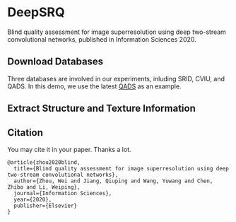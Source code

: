 # DeepSRQ
Blind quality assessment for image superresolution using deep two-stream convolutional networks, published in Information Sciences 2020.

## Download Databases
Three databases are involved in our experiments, inluding SRID, CVIU, and QADS. In this demo, we use the latest [QADS](http://www.vista.ac.cn/super-resolution/) as an example.

## Extract Structure and Texture Information


## Citation
You may cite it in your paper. Thanks a lot.

```
@article{zhou2020blind,
  title={Blind quality assessment for image superresolution using deep two-stream convolutional networks},
  author={Zhou, Wei and Jiang, Qiuping and Wang, Yuwang and Chen, Zhibo and Li, Weiping},
  journal={Information Sciences},
  year={2020},
  publisher={Elsevier}
}
```


